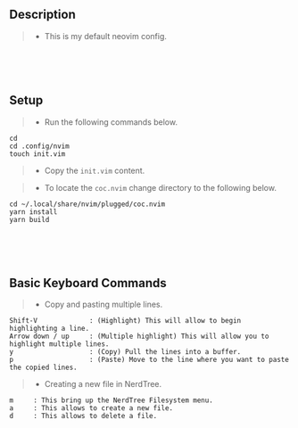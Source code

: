 ## Description
> - This is my default neovim config.

<br />
<br />
<br />



## Setup
> - Run the following commands below.

```plaintext
cd
cd .config/nvim
touch init.vim
```

> - Copy the `init.vim` content.

> - To locate the `coc.nvim` change directory to the following below.

```plaintext
cd ~/.local/share/nvim/plugged/coc.nvim
yarn install
yarn build
```

<br />
<br />
<br />



## Basic Keyboard Commands
> - Copy and pasting multiple lines.

```plaintext
Shift-V             : (Highlight) This will allow to begin highlighting a line.
Arrow down / up     : (Multiple highlight) This will allow you to highlight multiple lines.
y                   : (Copy) Pull the lines into a buffer.
p                   : (Paste) Move to the line where you want to paste the copied lines.
```

> - Creating a new file in NerdTree.

```plaintext
m     : This bring up the NerdTree Filesystem menu.
a     : This allows to create a new file.
d     : This allows to delete a file.
```

